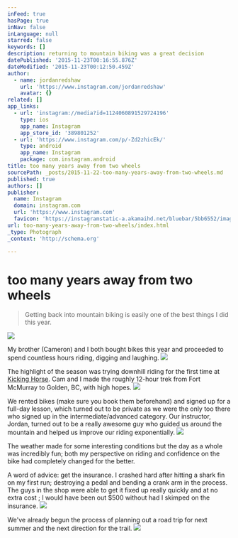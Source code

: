 ```yaml
---
inFeed: true
hasPage: true
inNav: false
inLanguage: null
starred: false
keywords: []
description: returning to mountain biking was a great decision
datePublished: '2015-11-23T00:16:55.876Z'
dateModified: '2015-11-23T00:12:50.459Z'
author:
  - name: jordanredshaw
    url: 'https://www.instagram.com/jordanredshaw'
    avatar: {}
related: []
app_links:
  - url: 'instagram://media?id=1124060891529724196'
    type: ios
    app_name: Instagram
    app_store_id: '389801252'
  - url: 'https://www.instagram.com/p/-Zd2zhicEk/'
    type: android
    app_name: Instagram
    package: com.instagram.android
title: too many years away from two wheels
sourcePath: _posts/2015-11-22-too-many-years-away-from-two-wheels.md
published: true
authors: []
publisher:
  name: Instagram
  domain: instagram.com
  url: 'https://www.instagram.com'
  favicon: 'https://instagramstatic-a.akamaihd.net/bluebar/5bb6552/images/ico/favicon.ico'
url: too-many-years-away-from-two-wheels/index.html
_type: Photograph
_context: 'http://schema.org'

---
```

# too many years away from two wheels

> Getting back into mountain biking is easily one of the best things I did this year. 

![](https://the-grid-user-content.s3-us-west-2.amazonaws.com/a7298be0-121f-4ea0-8a87-8dd0e0459b3f.jpg)

My brother (Cameron) and I both bought bikes this year and proceeded to spend countless hours riding, digging and laughing.
![](https://the-grid-user-content.s3-us-west-2.amazonaws.com/3d82ce21-1968-46fc-8bb2-b45392154e41.jpg)

The highlight of the season was trying downhill riding for the first time at [Kicking Horse][0]. Cam and I made the roughly 12-hour trek from Fort McMurray to Golden, BC, with high hopes.
![](https://the-grid-user-content.s3-us-west-2.amazonaws.com/30a2855f-6a94-4721-be09-a60a9abd451b.jpg)

We rented bikes (make sure you book them beforehand) and signed up for a full-day lesson, which turned out to be private as we were the only too there who signed up in the intermediate/advanced category. Our instructor, Jordan, turned out to be a really awesome guy who guided us around the mountain and helped us improve our riding exponentially.  ![](https://the-grid-user-content.s3-us-west-2.amazonaws.com/4ffaaa3e-38d8-46ec-aecb-45554ca0bce5.jpg)

The weather made for some interesting conditions but the day as a whole was incredibly fun; both my perspective on riding and confidence on the bike had completely changed for the better. 

A word of advice: get the insurance. I crashed hard after hitting a shark fin on my first run; destroying a pedal and bending a crank arm in the process. The guys in the shop were able to get it fixed up really quickly and at no extra cost ; I would have been out $500 without had I skimped on the insurance.
![](https://the-grid-user-content.s3-us-west-2.amazonaws.com/b31fe210-662e-4749-a45b-34d5436eb374.jpg)

We've already begun the process of planning out a road trip for next summer and the next direction for the trail. ![](https://the-grid-user-content.s3-us-west-2.amazonaws.com/d8176f63-45f8-4f2e-851d-95ef82fc8dfd.jpg)

[0]: http://kickinghorseresort.com/